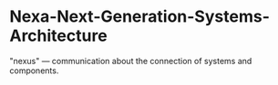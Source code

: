 # Nexa-Next-Generation-Systems-Architecture
"nexus" — communication about the connection of systems and components.
